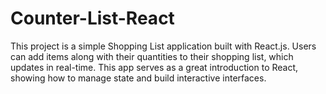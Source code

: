 # Counter-List-React
This project is a simple Shopping List application built with React.js. Users can add items along with their quantities to their shopping list, which updates in real-time. This app serves as a great introduction to React, showing how to manage state and build interactive interfaces.
